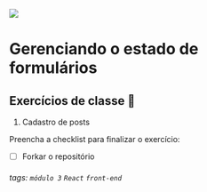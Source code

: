 ![](https://i.imgur.com/xG74tOh.png)

# Gerenciando o estado de formulários

## Exercícios de classe 🏫

1. Cadastro de posts


Preencha a checklist para finalizar o exercício:
-   [ ] Forkar o repositório

###### tags: `módulo 3` `React` `front-end`
